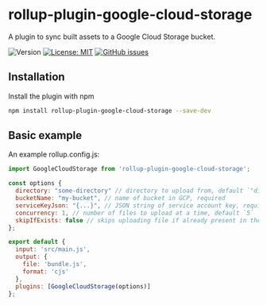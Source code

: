 # rollup-plugin-google-cloud-storage

A plugin to sync built assets to a Google Cloud Storage bucket.

![Version](https://img.shields.io/npm/v/rollup-plugin-google-cloud-storage) [![License: MIT](https://img.shields.io/badge/License-MIT-yellow.svg)](#) [![GitHub issues](https://img.shields.io/github/issues/jacksongross/rollup-plugin-google-cloud-storage)](https://github.com/jacksongross/rollup-plugin-google-cloud-storage/issues)

## Installation

Install the plugin with npm

```bash
npm install rollup-plugin-google-cloud-storage --save-dev
```

## Basic example

An example rollup.config.js:

```js
import GoogleCloudStorage from 'rollup-plugin-google-cloud-storage';

const options {
  directory: "some-directory" // directory to upload from, default `"dist"`
  bucketName: "my-bucket", // name of bucket in GCP, required
  serviceKeyJson: "{...}", // JSON string of service account key, required
  concurrency: 1, // number of files to upload at a time, default `5`
  skipIfExists: false // skips uploading file if already present in the destination bucket, default `true`
};

export default {
  input: 'src/main.js',
  output: {
    file: 'bundle.js',
    format: 'cjs'
  },
  plugins: [GoogleCloudStorage(options)]
};
```
